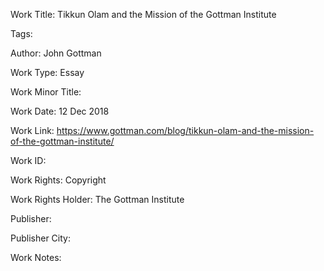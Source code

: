 Work Title: Tikkun Olam and the Mission of the Gottman Institute 

Tags: 

Author: John Gottman

Work Type: Essay 

Work Minor Title:  

Work Date: 12 Dec 2018

Work Link: https://www.gottman.com/blog/tikkun-olam-and-the-mission-of-the-gottman-institute/ 

Work ID:  

Work Rights:  Copyright

Work Rights Holder:  The Gottman Institute

Publisher:  

Publisher City:  

Work Notes: 

